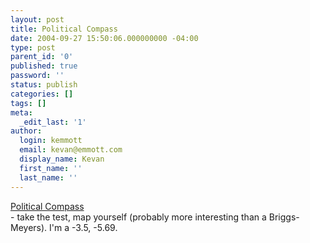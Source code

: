 ```yaml
---
layout: post
title: Political Compass
date: 2004-09-27 15:50:06.000000000 -04:00
type: post
parent_id: '0'
published: true
password: ''
status: publish
categories: []
tags: []
meta:
  _edit_last: '1'
author:
  login: kemmott
  email: kevan@emmott.com
  display_name: Kevan
  first_name: ''
  last_name: ''
---
```

<p><a href="http://www.digitalronin.f2s.com/politicalcompass/index.html">Political Compass</a><br />
 - take the test, map yourself (probably more interesting than a Briggs-Meyers). I'm a -3.5, -5.69.</p>
